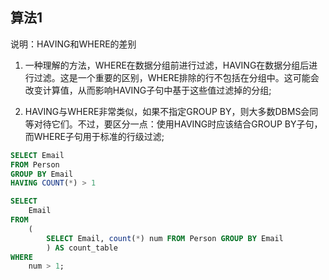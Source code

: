 ## 算法1

说明：HAVING和WHERE的差别<br>

1. 一种理解的方法，WHERE在数据分组前进行过滤，HAVING在数据分组后进行过滤。这是一个重要的区别，WHERE排除的行不包括在分组中。这可能会改变计算值，从而影响HAVING子句中基于这些值过滤掉的分组;

2. HAVING与WHERE非常类似，如果不指定GROUP BY，则大多数DBMS会同等对待它们。不过，要区分一点：使用HAVING时应该结合GROUP BY子句，而WHERE子句用于标准的行级过滤;

```SQL
SELECT Email 
FROM Person
GROUP BY Email
HAVING COUNT(*) > 1
```

```SQL
SELECT
	Email 
FROM
	( 
        SELECT Email, count(*) num FROM Person GROUP BY Email 
        ) AS count_table 
WHERE
	num > 1;
```